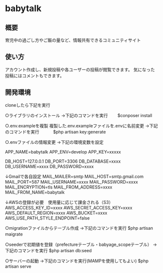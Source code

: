 # babytalk

## 概要

育児中の過ごし方やご飯の量など、情報共有できるコミュニティサイト

## 使い方

アカウント作成し、新規投稿や各ユーザーの投稿が閲覧できます。
気になった投稿にはコメントもできます。

## 開発環境

cloneしたら下記を実行

○ライブラリのインストール
→下記のコマンドを実行
　　$conposer install 

○.env.exampleを複製
複製した.env.exampleファイルを.envに名前変更
→下記のコマンドを実行
　　　$php artisan key:generate

○.envファイルの情報変更
→下記の環境変数を設定

APP_NAME=babytalk
APP_ENV=develop
APP_KEY=xxxxx

DB_HOST=127.0.0.1
DB_PORT=3306
DB_DATABASE=xxxx
DB_USERNAME=xxxx
DB_PASSWORD=xxxx

↓Gmailで各自設定
MAIL_MAILER=smtp
MAIL_HOST=smtp.gmail.com
MAIL_PORT=587
MAIL_USERNAME=xxxx
MAIL_PASSWORD=xxxx
MAIL_ENCRYPTION=tls
MAIL_FROM_ADDRESS=xxxx
MAIL_FROM_NAME=babytalk

↓AWSの登録が必要　使用量に応じて課金される（S3）
AWS_ACCESS_KEY_ID=xxxx
AWS_SECRET_ACCESS_KEY=xxxx
AWS_DEFAULT_REGION=xxxx
AWS_BUCKET=xxxx
AWS_USE_PATH_STYLE_ENDPOINT=false

○migrationファイルからテーブル作成
→下記のコマンドを実行
 $php artisan maigrate　

○seederで初期値を登録（prefectureテーブル・babyage_scopeテーブル）
→下記のコマンドを実行
$php artisan db:seed

○サーバーの起動
→下記のコマンドを実行(MAMPを使用してもよい)
$php artisan serve
